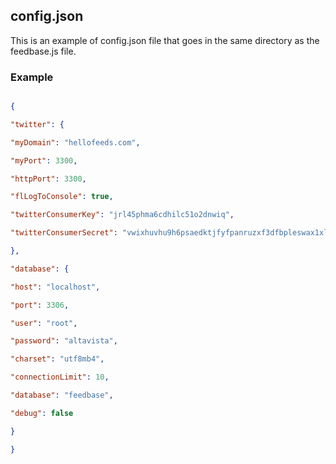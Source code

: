 ## config.json

This is an example of config.json file that goes in the same directory as the feedbase.js file.

### Example

```JSON

{ 

"twitter": {

"myDomain": "hellofeeds.com",

"myPort": 3300,

"httpPort": 3300,

"flLogToConsole": true,

"twitterConsumerKey": "jrl45phma6cdhilc51o2dnwiq",

"twitterConsumerSecret": "vwixhuvhu9h6psaedktjfyfpanruzxf3dfbpleswax1xlinqun"

},

"database": {

"host": "localhost",

"port": 3306,

"user": "root",

"password": "altavista",

"charset": "utf8mb4",

"connectionLimit": 10,

"database": "feedbase",

"debug": false

}

}

```

